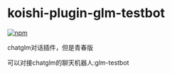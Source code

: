 # koishi-plugin-glm-testbot

[![npm](https://img.shields.io/npm/v/koishi-plugin-glm-testbot?style=flat-square)](https://www.npmjs.com/package/koishi-plugin-glm-testbot)

chatglm对话插件，但是青春版

可以对接chatglm的聊天机器人:glm-testbot

